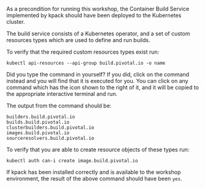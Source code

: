 As a precondition for running this workshop, the Container Build Service implemented by kpack should have been deployed to the Kubernetes cluster.

The build service consists of a Kubernetes operator, and a set of custom resources types which are used to define and run builds.

To verify that the required custom resources types exist run:

```execute-1
kubectl api-resources --api-group build.pivotal.io -o name
```

Did you type the command in yourself? If you did, click on the command instead and you will find that it is executed for you. You can click on any command which has the <span class="fas fa-running"></span> icon shown to the right of it, and it will be copied to the appropriate interactive terminal and run.

The output from the command should be:

```
builders.build.pivotal.io
builds.build.pivotal.io
clusterbuilders.build.pivotal.io
images.build.pivotal.io
sourceresolvers.build.pivotal.io
```

To verify that you are able to create resource objects of these types run:

```execute-1
kubectl auth can-i create image.build.pivotal.io
```

If kpack has been installed correctly and is available to the workshop environment, the result of the above command should have been ``yes``.
